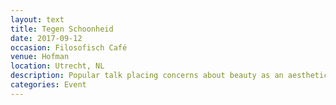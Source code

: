 ```yaml
---
layout: text
title: Tegen Schoonheid
date: 2017-09-12
occasion: Filosofisch Café
venue: Hofman
location: Utrecht, NL
description: Popular talk placing concerns about beauty as an aesthetic value into context. Part of the Studium Generale series.
categories: Event
---
```



